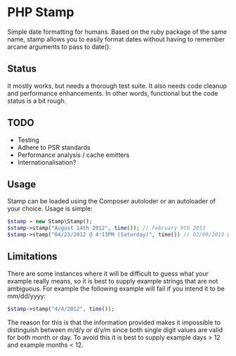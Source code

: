 # PHP Stamp

Simple date formatting for humans. Based on the ruby package of the same name, stamp
allows you to easily format dates without having to remember arcane arguments to
pass to date().

## Status

It mostly works, but needs a thorough test suite. It also needs code cleanup and
performance enhancements. In other words, functional but the code status is a bit
rough.

## TODO

* Testing
* Adhere to PSR standards
* Performance analysis / cache emitters
* Internationalisation? 

## Usage

Stamp can be loaded using the Composer autoloder or an autoloader of your choice.
Usage is simple:

```php
$stamp = new Stamp\Stamp();
$stamp->stamp("August 14th 2012", time()); // February 9th 2013
$stamp->stamp("04/23/2012 @ 4:13PM (Saturday)", time()) // 02/09/2013 @ 10:50AM (Sunday)
```


## Limitations

There are some instances where it will be difficult to guess what your example really means,
so it is best to supply example strings that are not ambiguous. For example the following 
example will fail if you intend it to be mm/dd/yyyy:

```php
$stamp->stamp("4/4/2012", time());
```

The reason for this is that the information provided makes it impossible to distinguish between m/d/y
or d/y/m since both single digit values are valid for both month or day. To avoid this it is best to
supply example days > 12 and example months < 12.
